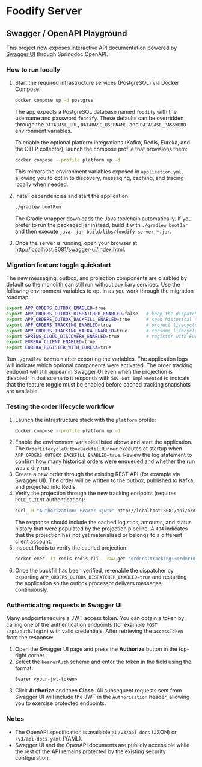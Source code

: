 # Foodify Server

## Swagger / OpenAPI Playground

This project now exposes interactive API documentation powered by [Swagger UI](https://swagger.io/tools/swagger-ui/) through Springdoc OpenAPI.

### How to run locally
1. Start the required infrastructure services (PostgreSQL) via Docker Compose:
   ```bash
   docker compose up -d postgres
   ```
   The app expects a PostgreSQL database named `foodify` with the username and password `foodify`. These defaults can be overridden through the `DATABASE_URL`, `DATABASE_USERNAME`, and `DATABASE_PASSWORD` environment variables.

   To enable the optional platform integrations (Kafka, Redis, Eureka, and the OTLP collector), launch the compose profile that provisions them:
   ```bash
   docker compose --profile platform up -d
   ```
   This mirrors the environment variables exposed in `application.yml`, allowing you to opt in to discovery, messaging, caching, and tracing locally when needed.
2. Install dependencies and start the application:
   ```bash
   ./gradlew bootRun
   ```
   The Gradle wrapper downloads the Java toolchain automatically. If you prefer to run
   the packaged jar instead, build it with `./gradlew bootJar` and then execute
   `java -jar build/libs/foodify-server-*.jar`.
3. Once the server is running, open your browser at
   [http://localhost:8081/swagger-ui/index.html](http://localhost:8081/swagger-ui/index.html).

### Migration feature toggle quickstart

The new messaging, outbox, and projection components are disabled by default so the
monolith can still run without auxiliary services. Use the following environment variables
to opt in as you work through the migration roadmap:

```bash
export APP_ORDERS_OUTBOX_ENABLED=true
export APP_ORDERS_OUTBOX_DISPATCHER_ENABLED=false   # keep the dispatcher off during backfill
export APP_ORDERS_OUTBOX_BACKFILL_ENABLED=true      # seed historical orders into the outbox
export APP_ORDERS_TRACKING_ENABLED=true             # project lifecycle events into Redis
export APP_ORDERS_TRACKING_KAFKA_ENABLED=true       # consume lifecycle events from Kafka
export SPRING_CLOUD_DISCOVERY_ENABLED=true          # register with Eureka (requires compose profile)
export EUREKA_CLIENT_ENABLED=true
export EUREKA_REGISTER_WITH_EUREKA=true
```

Run `./gradlew bootRun` after exporting the variables. The application logs will indicate
which optional components were activated. The order tracking endpoint will still appear in
Swagger UI even when the projection is disabled; in that scenario it responds with
`501 Not Implemented` to indicate that the feature toggle must be enabled before cached
tracking snapshots are available.

### Testing the order lifecycle workflow

1. Launch the infrastructure stack with the `platform` profile:
   ```bash
   docker compose --profile platform up -d
   ```
2. Enable the environment variables listed above and start the application. The
   `OrderLifecycleOutboxBackfillRunner` executes at startup when
   `APP_ORDERS_OUTBOX_BACKFILL_ENABLED=true`. Review the log statement to confirm how many
   historical orders were enqueued and whether the run was a dry run.
3. Create a new order through the existing REST API (for example via Swagger UI). The
   order will be written to the outbox, published to Kafka, and projected into Redis.
4. Verify the projection through the new tracking endpoint (requires `ROLE_CLIENT` authentication):
   ```bash
   curl -H "Authorization: Bearer <jwt>" http://localhost:8081/api/orders/<orderId>/tracking
   ```
   The response should include the cached logistics, amounts, and status history that were populated by
   the projection pipeline. A `404` indicates that the projection has not yet materialised or belongs to a
   different client account.
5. Inspect Redis to verify the cached projection:
   ```bash
   docker exec -it redis redis-cli --raw get "orders:tracking:<orderId>"
   ```
6. Once the backfill has been verified, re-enable the dispatcher by exporting
   `APP_ORDERS_OUTBOX_DISPATCHER_ENABLED=true` and restarting the application so the
   outbox processor delivers messages continuously.

### Authenticating requests in Swagger UI
Many endpoints require a JWT access token. You can obtain a token by calling one of the authentication endpoints (for example `POST /api/auth/login`) with valid credentials. After retrieving the `accessToken` from the response:

1. Open the Swagger UI page and press the **Authorize** button in the top-right corner.
2. Select the `bearerAuth` scheme and enter the token in the field using the format:
   ```
   Bearer <your-jwt-token>
   ```
3. Click **Authorize** and then **Close**. All subsequent requests sent from Swagger UI will include the JWT in the `Authorization` header, allowing you to exercise protected endpoints.

### Notes
- The OpenAPI specification is available at `/v3/api-docs` (JSON) or `/v3/api-docs.yaml` (YAML).
- Swagger UI and the OpenAPI documents are publicly accessible while the rest of the API remains protected by the existing security configuration.

